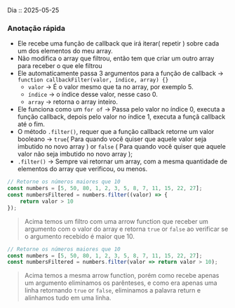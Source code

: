 Dia :: 2025-05-25
### Anotação rápida
- Ele recebe uma função de callback que irá iterar( repetir ) sobre cada um dos elementos do meu array. 
- Não modifica o array que filtrou, então tem que criar um outro array para receber o que ele filtrou
- Ele automaticamente passa 3 argumentos para a função de callback -> `function callbackFilter(valor, índice, array) {}`
	- `valor` -> É o valor mesmo que ta no array, por exemplo 5.
	- `índice` -> o índice desse valor, nesse caso 0.
	- `array` -> retorna o array inteiro.
- Ele funciona como um `for of` -> Passa pelo valor no índice 0, executa a função callback, depois pelo valor no índice 1, executa a funçã callback até o fim.
- O método `.filter()`, requer que a função callback retorne um valor booleano -> `true`( Para quando você quiser que aquele valor seja imbutido no novo array ) or `false` ( Para quando você quiser que aquele valor não seja imbutido no novo array ); 
- `.filter()` -> Sempre vai retornar um array, com a mesma quantidade de elementos do array que verificou, ou menos.


```js
// Retorne os números maiores que 10  
const numbers = [5, 50, 80, 1, 2, 3, 5, 8, 7, 11, 15, 22, 27];
const numbersFiltered = numbers.filter((valor) => {
	return valor > 10
});
```
> Acima temos um filtro com uma arrow function que receber um argumento com o valor do array e retorna `true` or `false` ao verificar se o argumento recebido é maior que 10.

```js
// Retorne os números maiores que 10  
const numbers = [5, 50, 80, 1, 2, 3, 5, 8, 7, 11, 15, 22, 27];
const numbersFiltered = numbers.filter(valor => return valor > 10);
```
> Acima temos a mesma arrow function, porém como recebe apenas um argumento eliminamos os parênteses, e como era apenas uma linha retornando `true` or `false`, eliminamos a palavra return e alinhamos tudo em uma linha.